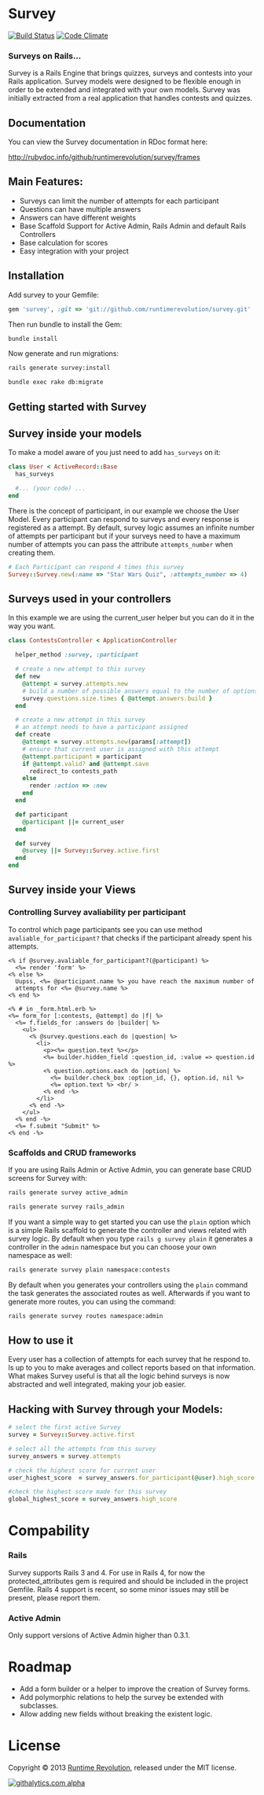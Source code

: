 # Survey

[![Build Status](https://travis-ci.org/runtimerevolution/survey.png?branch=master)](https://travis-ci.org/runtimerevolution/survey)
[![Code Climate](https://codeclimate.com/github/runtimerevolution/survey.png)](https://codeclimate.com/github/runtimerevolution/survey)
### Surveys on Rails...

Survey is a Rails Engine that brings quizzes, surveys and contests into your Rails
application. Survey models were designed to be flexible enough in order to be extended and
integrated with your own models. Survey was initially extracted from a real application that handles contests and quizzes.

## Documentation

You can view the Survey documentation in RDoc format here:

http://rubydoc.info/github/runtimerevolution/survey/frames

## Main Features:
 - Surveys can limit the number of attempts for each participant
 - Questions can have multiple answers
 - Answers can have different weights
 - Base Scaffold Support for Active Admin, Rails Admin and default Rails Controllers
 - Base calculation for scores
 - Easy integration with your project

## Installation

Add survey to your Gemfile:
```ruby
gem 'survey', :git => 'git://github.com/runtimerevolution/survey.git'

```
Then run bundle to install the Gem:
```sh
bundle install
```
Now generate and run migrations:
```sh
rails generate survey:install

bundle exec rake db:migrate
```

## Getting started with Survey

## Survey inside your models
To make a model aware of you just need to add `has_surveys` on it:
```ruby
class User < ActiveRecord::Base
  has_surveys

  #... (your code) ...
end
```
There is the concept of participant, in our example we choose the User Model.
Every participant can respond to surveys and every response is registered as a attempt.
By default, survey logic assumes an infinite number of attempts per participant
but if your surveys need to have a maximum number of attempts
you can pass the attribute `attempts_number` when creating them.
```ruby
# Each Participant can respond 4 times this survey
Survey::Survey.new(:name => "Star Wars Quiz", :attempts_number => 4)
```
## Surveys used in your controllers
In this example we are using the current_user helper
but you can do it in the way you want.

```ruby
class ContestsController < ApplicationController

  helper_method :survey, :participant

  # create a new attempt to this survey
  def new
    @attempt = survey.attempts.new
    # build a number of possible answers equal to the number of options
    survey.questions.size.times { @attempt.answers.build }
  end

  # create a new attempt in this survey
  # an attempt needs to have a participant assigned
  def create
    @attempt = survey.attempts.new(params[:attempt])
    # ensure that current user is assigned with this attempt
    @attempt.participant = participant
    if @attempt.valid? and @attempt.save
      redirect_to contests_path
    else
      render :action => :new
    end
  end

  def participant
    @participant ||= current_user
  end

  def survey
    @survey ||= Survey::Survey.active.first
  end
end
```

## Survey inside your Views

### Controlling Survey avaliability per participant
To control which page participants see you can use method `avaliable_for_participant?`
that checks if the participant already spent his attempts.
```erb
<% if @survey.avaliable_for_participant?(@participant) %>
  <%= render 'form' %>
<% else %>
  Uupss, <%= @participant.name %> you have reach the maximum number of
  attempts for <%= @survey.name %>
<% end %>

<% # in _form.html.erb %>
<%= form_for [:contests, @attempt] do |f| %>
  <%= f.fields_for :answers do |builder| %>
    <ul>
      <% @survey.questions.each do |question| %>
        <li>
          <p><%= question.text %></p>
          <%= builder.hidden_field :question_id, :value => question.id %>
          <% question.options.each do |option| %>
            <%= builder.check_box :option_id, {}, option.id, nil %>
            <%= option.text %> <br/ >
          <% end -%>
        </li>
      <% end -%>
    </ul>
  <% end -%>
  <%= f.submit "Submit" %>
<% end -%>
```

### Scaffolds and CRUD frameworks
If you are using Rails Admin or Active Admin, you can generate base CRUD screens for Survey with:
```sh
rails generate survey active_admin

rails generate survey rails_admin
```
If you want a simple way to get started you can use the `plain` option which is a simple Rails scaffold to generate the controller and views related with survey logic.
By default when you type `rails g survey plain` it generates a controller in the `admin` namespace but you can choose your own namespace as well:
```sh
rails generate survey plain namespace:contests
```

By default when you generates your controllers using the `plain` command the task
generates the associated routes as well.
Afterwards if you want to generate more routes, you can using the command:

```sh
rails generate survey routes namespace:admin
```

## How to use it
Every user has a collection of attempts for each survey that he respond to. Is up to you to
make averages and collect reports based on that information.
What makes Survey useful is that all the logic behind surveys is now abstracted and well integrated,
making your job easier.

## Hacking with Survey through your Models:

```ruby
# select the first active Survey
survey = Survey::Survey.active.first

# select all the attempts from this survey
survey_answers = survey.attempts

# check the highest score for current user
user_highest_score  = survey_answers.for_participant(@user).high_score

#check the highest score made for this survey
global_highest_score = survey_answers.high_score
```
# Compability 
### Rails
Survey supports Rails 3 and 4. For use in Rails 4, for now the protected_attributes gem is required and 
should be included in the project Gemfile. Rails 4 support is recent, so some minor issues may still be present, 
please report them.

### Active Admin
Only support versions of Active Admin higher than 0.3.1.

# Roadmap

- Add a form builder or a helper to improve the creation of Survey forms.
- Add polymorphic relations to help the survey be extended with subclasses.
- Allow adding new fields without breaking the existent logic.

# License
Copyright © 2013 [Runtime Revolution](http://www.runtime-revolution.com), released under the MIT license.

[![githalytics.com alpha](https://cruel-carlota.pagodabox.com/59be37fe81712a1a4dadc798325a30ee "githalytics.com")](http://githalytics.com/runtimerevolution/survey)
